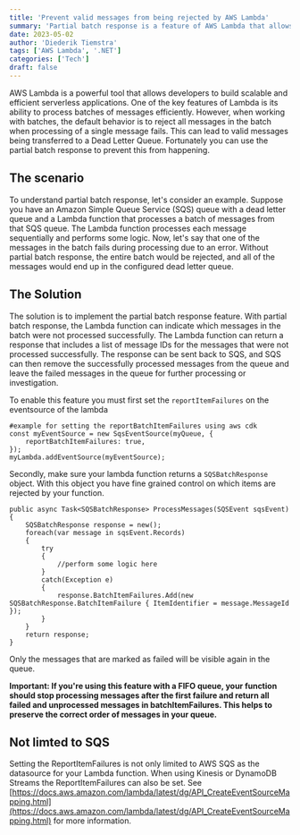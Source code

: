 ```yaml
---
title: 'Prevent valid messages from being rejected by AWS Lambda'
summary: 'Partial batch response is a feature of AWS Lambda that allows you to signal which messages in a batch were not processed successfully. This prevents all messages in a single batch from being rejected when an error occurs during the processing of a single message.'
date: 2023-05-02
author: 'Diederik Tiemstra'
tags: ['AWS Lambda', '.NET']
categories: ['Tech']
draft: false
---
```


AWS Lambda is a powerful tool that allows developers to build scalable and efficient serverless applications. One of the key features of Lambda is its ability to process batches of messages efficiently. However, when working with batches, the default behavior is to reject all messages in the batch when processing of a single message fails. This can lead to valid messages being transferred to a Dead Letter Queue. Fortunately you can use the partial batch response to prevent this from happening.

## The scenario

To understand partial batch response, let's consider an example. Suppose you have an Amazon Simple Queue Service (SQS) queue with a dead letter queue and a Lambda function that processes a batch of messages from that SQS queue. The Lambda function processes each message sequentially and performs some logic. Now, let's say that one of the messages in the batch fails during processing due to an error. Without partial batch response, the entire batch would be rejected, and all of the messages would end up in the configured dead letter queue.

## The Solution

The solution is to implement the partial batch response feature. With partial batch response, the Lambda function can indicate which messages in the batch were not processed successfully. The Lambda function can return a response that includes a list of message IDs for the messages that were not processed successfully. The response can be sent back to SQS, and SQS can then remove the successfully processed messages from the queue and leave the failed messages in the queue for further processing or investigation.

To enable this feature you must first set the `reportItemFailures` on the eventsource of the lambda

```
#example for setting the reportBatchItemFailures using aws cdk
const myEventSource = new SqsEventSource(myQueue, {
	reportBatchItemFailures: true,
});
myLambda.addEventSource(myEventSource);
```

Secondly, make sure your lambda function returns a `SQSBatchResponse` object. With this object you have fine grained control on which items are rejected by your function.

```
public async Task<SQSBatchResponse> ProcessMessages(SQSEvent sqsEvent)
{
	SQSBatchResponse response = new();
	foreach(var message in sqsEvent.Records)
	{
		try
		{
			//perform some logic here
		}
		catch(Exception e)
		{
			response.BatchItemFailures.Add(new SQSBatchResponse.BatchItemFailure { ItemIdentifier = message.MessageId });
		}
	}
	return response;
}
```

Only the messages that are marked as failed will be visible again in the queue.

**Important: If you're using this feature with a FIFO queue, your function should stop processing messages after the first failure and return all failed and unprocessed messages in batchItemFailures. This helps to preserve the correct order of messages in your queue.**

## Not limted to SQS

Setting the ReportItemFailures is not only limited to AWS SQS as the datasource for your Lambda function. When using Kinesis or DynamoDB Streams the ReportItemFailures can also be set. See [https://docs.aws.amazon.com/lambda/latest/dg/API_CreateEventSourceMapping.html](https://docs.aws.amazon.com/lambda/latest/dg/API_CreateEventSourceMapping.html) for more information.
